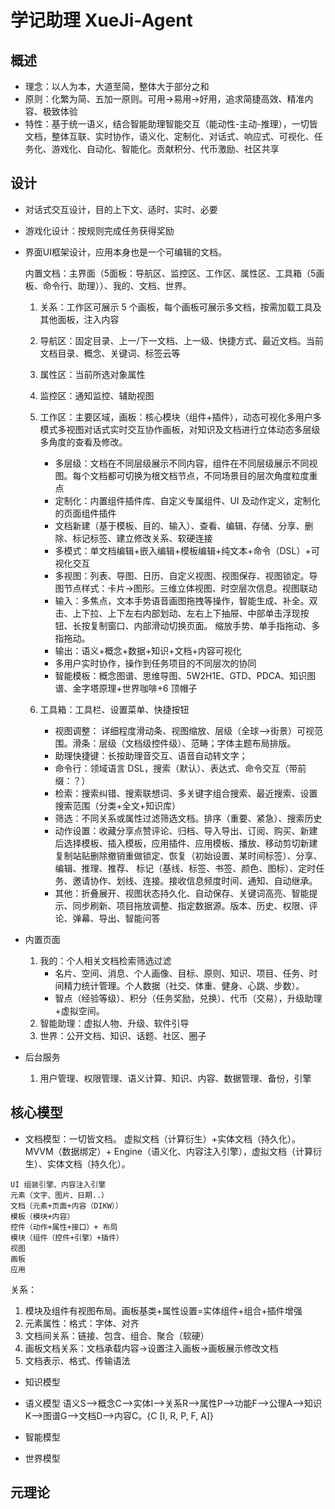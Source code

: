 # 学记助理 XueJi-Agent

## 概述

- 理念：以人为本，大道至简，整体大于部分之和
- 原则：化繁为简、五加一原则。可用->易用->好用，追求简捷高效、精准内容、极致体验
- 特性：基于统一语义，结合智能助理智能交互（能动性-主动-推理），一切皆文档，整体互联、实时协作，语义化、定制化、对话式、响应式、可视化、任务化、游戏化、自动化、智能化。贡献积分、代币激励、社区共享

## 设计

- 对话式交互设计，目的上下文、适时、实时、必要
- 游戏化设计：按规则完成任务获得奖励
- 界面UI框架设计，应用本身也是一个可编辑的文档。
  
  内置文档：主界面（5面板：导航区、监控区、工作区、属性区、工具箱（5画板、命令行、助理））、我的、文档、世界。

    1. 关系：工作区可展示 5 个画板，每个画板可展示多文档，按需加载工具及其他面板，注入内容
    1. 导航区：固定目录、上一/下一文档、上一级、快捷方式、最近文档。当前文档目录、概念、关键词、标签云等
    1. 属性区：当前所选对象属性
    1. 监控区：通知监控、辅助视图
    1. 工作区：主要区域，画板：核心模块（组件+插件），动态可视化多用户多模式多视图对话式实时交互协作画板，对知识及文档进行立体动态多层级多角度的查看及修改。
        - 多层级：文档在不同层级展示不同内容，组件在不同层级展示不同视图。每个文档都可切换为根文档节点，不同场景目的层次角度粒度重点
        - 定制化：内置组件插件库、自定义专属组件、UI 及动作定义，定制化的页面组件插件
        - 文档新建（基于模板、目的、输入）、查看、编辑、存储、分享、删除、标记标签、建立修改关系、软硬连接
        - 多模式：单文档编辑+嵌入编辑+模板编辑+纯文本+命令（DSL）+可视化交互
        - 多视图：列表、导图、日历、自定义视图、视图保存、视图锁定。导图节点样式：卡片->图形。三维立体视图、时空层次信息。视图联动
        - 输入：多焦点，文本手势语音画图拖拽等操作，智能生成、补全。双击、上下拉、上下左右内部划动、左右上下抽屉、中部单击浮现按钮、长按复制窗口、内部滑动切换页面。 缩放手势、单手指拖动、多指拖动。
        - 输出：语义+概念+数据+知识+文档+内容可视化
        - 多用户实时协作，操作到任务项目的不同层次的协同
        - 智能模板：概念图谱、思维导图、5W2H1E、GTD、PDCA、知识图谱、金字塔原理+世界咖啡+6 顶帽子

    1. 工具箱：工具栏、设置菜单、快捷按钮
        - 视图调整： 详细程度滑动条、视图缩放、层级（全球-->街景）可视范围。滑条：层级（文档级控件级）、范畴；字体主题布局排版。
        - 助理快捷键：长按助理音交互、语音自动转文字；
        - 命令行：领域语言 DSL，搜索（默认）、表达式、命令交互（带前缀：？）
        - 检索：搜索纠错、搜索联想词、多关键字组合搜索、最近搜索、设置搜索范围（分类+全文+知识库）
        - 筛选：不同关系或属性过滤筛选文档。排序（重要、紧急）、搜索历史
        - 动作设置：收藏分享点赞评论、归档、导入导出、订阅、购买、新建后选择模板、插入模板，应用插件、应用模板、播放、移动剪切新建复制站贴删除撤销重做锁定、恢复（初始设置、某时间标签）、分享、编辑、推理、推荐、 标记（基线、标签、书签、颜色、图标）、定时任务、邀请协作、划线、连接。接收信息频度时间、通知、自动继承。
        - 其他：折叠展开、视图状态持久化、自动保存、关键词高亮、智能提示、同步刷新、项目拖放调整、指定数据源。版本、历史、权限、评论、弹幕、导出、智能问答

- 内置页面
    1. 我的：个人相关文档检索筛选过滤
        - 名片、空间、消息、个人画像、目标、原则、知识、项目、任务、时间精力统计管理。个人数据（社交、体重、健身、心跳、步数）。
        - 智点（经验等级）、积分（任务奖励，兑换）、代币（交易），升级助理+虚拟空间。
    1. 智能助理：虚拟人物、升级、软件引导
    1. 世界：公开文档、知识、话题、社区、圈子

- 后台服务
    1. 用户管理、权限管理、语义计算、知识、内容、数据管理、备份，引擎

## 核心模型

- 文档模型：一切皆文档。 虚拟文档（计算衍生）+实体文档（持久化）。MVVM（数据绑定）+ Engine（语义化、内容注入引擎），虚拟文档（计算衍生）、实体文档（持久化）。

```
UI 组装引擎、内容注入引擎
元素（文字、图片、日期..）
文档（元素+页面+内容（DIKW））
模板（模块+内容）
控件（动作+属性+接口）+ 布局
模块（组件（控件+引擎）+插件）
视图
画板
应用
```

关系：

1. 模块及组件有视图布局。画板基类+属性设置=实体组件+组合+插件增强
1. 元素属性：格式：字体、对齐
1. 文档间关系：链接、包含、组合、聚合（软硬）
1. 画板文档关系：文档承载内容->设置注入画板->画板展示修改文档
1. 文档表示、格式、传输语法

- 知识模型
- 语义模型
    语义S-->概念C-->实体I-->关系R-->属性P-->功能F-->公理A-->知识K-->图谱G-->文档D-->内容C。{C [I, R, P, F, A]}
    
- 智能模型
- 世界模型

## 元理论
